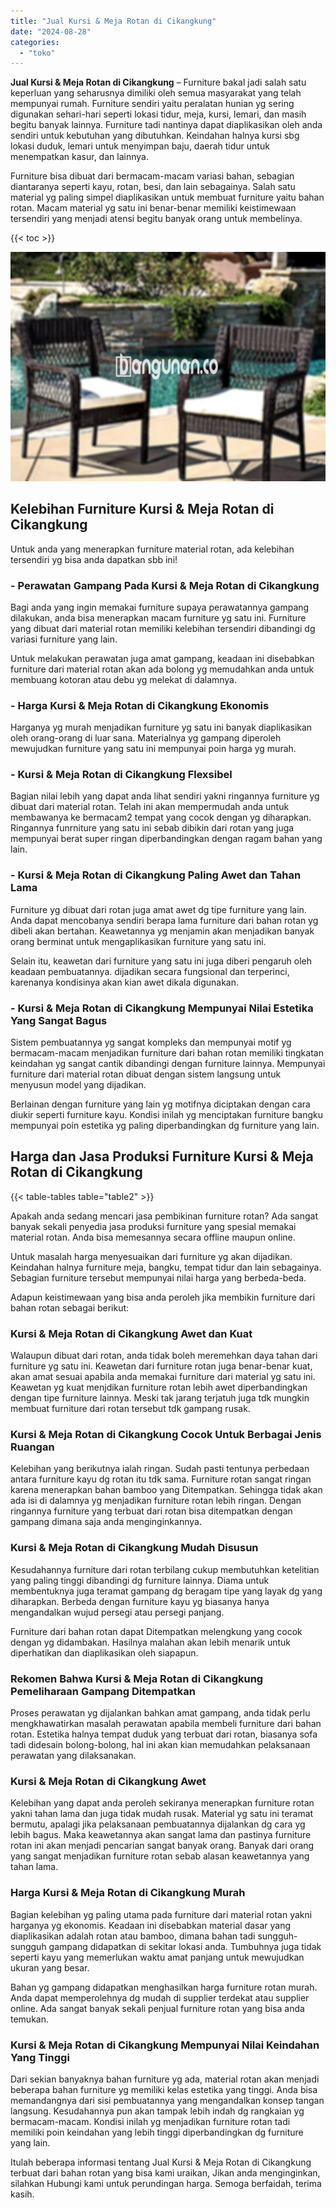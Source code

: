 ```yaml
---
title: "Jual Kursi & Meja Rotan di Cikangkung"
date: "2024-08-28"
categories: 
  - "toko"
---
```


**Jual Kursi & Meja Rotan di Cikangkung** – Furniture bakal jadi salah satu keperluan yang seharusnya dimiliki oleh semua masyarakat yang telah mempunyai rumah. Furniture sendiri yaitu peralatan hunian yg sering digunakan sehari-hari seperti lokasi tidur, meja, kursi, lemari, dan masih begitu banyak lainnya. Furniture tadi nantinya dapat diaplikasikan oleh anda sendiri untuk kebutuhan yang dibutuhkan. Keindahan halnya kursi sbg lokasi duduk, lemari untuk menyimpan baju, daerah tidur untuk menempatkan kasur, dan lainnya.

Furniture bisa dibuat dari bermacam-macam variasi bahan, sebagian diantaranya seperti kayu, rotan, besi, dan lain sebagainya. Salah satu material yg paling simpel diaplikasikan untuk membuat furniture yaitu bahan rotan. Macam material yg satu ini benar-benar memiliki keistimewaan tersendiri yang menjadi atensi begitu banyak orang untuk membelinya.

{{< toc >}}

![Jual Kursi & Meja Rotan di Cikangkung](/images/kursi-meja-rotan-murah33.png)

## Kelebihan Furniture Kursi & Meja Rotan di Cikangkung

Untuk anda yang menerapkan furniture material rotan, ada kelebihan tersendiri yg bisa anda dapatkan sbb ini!

### \- Perawatan Gampang Pada Kursi & Meja Rotan di Cikangkung

Bagi anda yang ingin memakai furniture supaya perawatannya gampang dilakukan, anda bisa menerapkan macam furniture yg satu ini. Furniture yang dibuat dari material rotan memiliki kelebihan tersendiri dibandingi dg variasi furniture yang lain.

Untuk melakukan perawatan juga amat gampang, keadaan ini disebabkan furniture dari material rotan akan ada bolong yg memudahkan anda untuk membuang kotoran atau debu yg melekat di dalamnya.

### \- Harga Kursi & Meja Rotan di Cikangkung Ekonomis

Harganya yg murah menjadikan furniture yg satu ini banyak diaplikasikan oleh orang-orang di luar sana. Materialnya yg gampang diperoleh mewujudkan furniture yang satu ini mempunyai poin harga yg murah.

### \- Kursi & Meja Rotan di Cikangkung Flexsibel

Bagian nilai lebih yang dapat anda lihat sendiri yakni ringannya furniture yg dibuat dari material rotan. Telah ini akan mempermudah anda untuk membawanya ke bermacam2 tempat yang cocok dengan yg diharapkan. Ringannya funrniture yang satu ini sebab dibikin dari rotan yang juga mempunyai berat super ringan diperbandingkan dengan ragam bahan yang lain.

### \- Kursi & Meja Rotan di Cikangkung Paling Awet dan Tahan Lama

Furniture yg dibuat dari rotan juga amat awet dg tipe furniture yang lain. Anda dapat mencobanya sendiri berapa lama furniture dari bahan rotan yg dibeli akan bertahan. Keawetannya yg menjamin akan menjadikan banyak orang berminat untuk mengaplikasikan furniture yang satu ini.

Selain itu, keawetan dari furniture yang satu ini juga diberi pengaruh oleh keadaan pembuatannya. dijadikan secara fungsional dan terperinci, karenanya kondisinya akan kian awet dikala digunakan.

### \- Kursi & Meja Rotan di Cikangkung Mempunyai Nilai Estetika Yang Sangat Bagus

Sistem pembuatannya yg sangat kompleks dan mempunyai motif yg bermacam-macam menjadikan furniture dari bahan rotan memiliki tingkatan keindahan yg sangat cantik dibandingi dengan furniture lainnya. Mempunyai furniture dari material rotan dibuat dengan sistem langsung untuk menyusun model yang dijadikan.

Berlainan dengan furniture yang lain yg motifnya diciptakan dengan cara diukir seperti furniture kayu. Kondisi inilah yg menciptakan furniture bangku mempunyai poin estetika yg paling diperbandingkan dg furniture yang lain.

## Harga dan Jasa Produksi Furniture Kursi & Meja Rotan di Cikangkung

{{< table-tables table="table2" >}}

Apakah anda sedang mencari jasa pembikinan furniture rotan? Ada sangat banyak sekali penyedia jasa produksi furniture yang spesial memakai material rotan. Anda bisa memesannya secara offline maupun online.

Untuk masalah harga menyesuaikan dari furniture yg akan dijadikan. Keindahan halnya furniture meja, bangku, tempat tidur dan lain sebagainya. Sebagian furniture tersebut mempunyai nilai harga yang berbeda-beda.

Adapun keistimewaan yang bisa anda peroleh jika membikin furniture dari bahan rotan sebagai berikut:

### Kursi & Meja Rotan di Cikangkung Awet dan Kuat

Walaupun dibuat dari rotan, anda tidak boleh meremehkan daya tahan dari furniture yg satu ini. Keawetan dari furniture rotan juga benar-benar kuat, akan amat sesuai apabila anda memakai furniture dari material yg satu ini. Keawetan yg kuat menjdikan furniture rotan lebih awet diperbandingkan dengan tipe furniture lainnya. Meski tak jarang terjatuh juga tdk mungkin membuat furniture dari rotan tersebut tdk gampang rusak.

### Kursi & Meja Rotan di Cikangkung Cocok Untuk Berbagai Jenis Ruangan

Kelebihan yang berikutnya ialah ringan. Sudah pasti tentunya perbedaan antara furniture kayu dg rotan itu tdk sama. Furniture rotan sangat ringan karena menerapkan bahan bamboo yang Ditempatkan. Sehingga tidak akan ada isi di dalamnya yg menjadikan furniture rotan lebih ringan. Dengan ringannya furniture yang terbuat dari rotan bisa ditempatkan dengan gampang dimana saja anda menginginkannya.

### Kursi & Meja Rotan di Cikangkung Mudah Disusun

Kesudahannya furniture dari rotan terbilang cukup membutuhkan ketelitian yang paling tinggi dibandingi dg furniture lainnya. Diama untuk membentuknya juga teramat gampang dg beragam tipe yang layak dg yang diharapkan. Berbeda dengan furniture kayu yg biasanya hanya mengandalkan wujud persegi atau persegi panjang.

Furniture dari bahan rotan dapat Ditempatkan melengkung yang cocok dengan yg didambakan. Hasilnya malahan akan lebih menarik untuk diperhatikan dan diaplikasikan oleh siapapun.

### Rekomen Bahwa Kursi & Meja Rotan di Cikangkung Pemeliharaan Gampang Ditempatkan

Proses perawatan yg dijalankan bahkan amat gampang, anda tidak perlu mengkhawatirkan masalah perawatan apabila membeli furniture dari bahan rotan. Estetika halnya tempat duduk yang terbuat dari rotan, biasanya sofa tadi didesain bolong-bolong, hal ini akan kian memudahkan pelaksanaan perawatan yang dilaksanakan.

### Kursi & Meja Rotan di Cikangkung Awet

Kelebihan yang dapat anda peroleh sekiranya menerapkan furniture rotan yakni tahan lama dan juga tidak mudah rusak. Material yg satu ini teramat bermutu, apalagi jika pelaksanaan pembuatannya dijalankan dg cara yg lebih bagus. Maka keawetannya akan sangat lama dan pastinya furniture rotan ini akan menjadi pencarian sangat banyak orang. Banyak dari orang yang sangat menjadikan furniture rotan sebab alasan keawetannya yang tahan lama.

### Harga Kursi & Meja Rotan di Cikangkung Murah

Bagian kelebihan yg paling utama pada furniture dari material rotan yakni harganya yg ekonomis. Keadaan ini disebabkan material dasar yang diaplikasikan adalah rotan atau bamboo, dimana bahan tadi sungguh-sungguh gampang didapatkan di sekitar lokasi anda. Tumbuhnya juga tidak seperti kayu yang memerlukan waktu amat panjang untuk mewujudkan ukuran yang besar.

Bahan yg gampang didapatkan menghasilkan harga furniture rotan murah. Anda dapat memperolehnya dg mudah di supplier terdekat atau supplier online. Ada sangat banyak sekali penjual furniture rotan yang bisa anda temukan.

### Kursi & Meja Rotan di Cikangkung Mempunyai Nilai Keindahan Yang Tinggi

Dari sekian banyaknya bahan furniture yg ada, material rotan akan menjadi beberapa bahan furniture yg memiliki kelas estetika yang tinggi. Anda bisa memandangnya dari sisi pembuatannya yang mengandalkan konsep tangan langsung. Kesudahannya pun akan tampak lebih indah dg rangkaian yg bermacam-macam. Kondisi inilah yg menjadikan furniture rotan tadi memiliki poin keindahan yang lebih tinggi diperbandingkan dg furniture yang lain.

Itulah beberapa informasi tentang Jual Kursi & Meja Rotan di Cikangkung terbuat dari bahan rotan yang bisa kami uraikan, Jikan anda menginginkan, silahkan Hubungi kami untuk perundingan harga. Semoga berfaidah, terima kasih.
